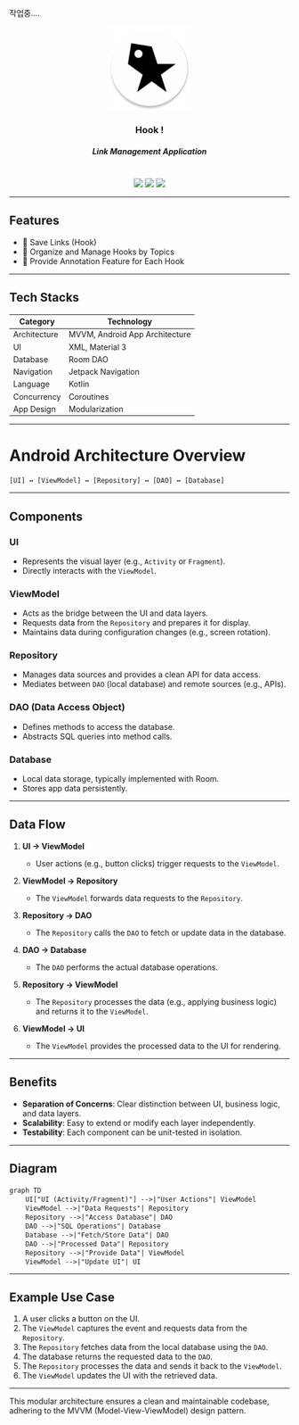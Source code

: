 작업중....


<p align="center">
  <img src="app/src/main/res/mipmap-xxxhdpi/ic_launcher_round.webp" width="150" height="150">
</p>

<div align="center">

### Hook !
##### Link Management Application
<br>
<img src="https://img.shields.io/badge/Android-34A853?style=for-the-badge&logo=Android&logoColor=white"> 
<img src="https://img.shields.io/badge/Kotlin-7F52FF?style=for-the-badge&logo=Kotlin&logoColor=white"> 
<img src="https://img.shields.io/badge/GitHub-181717?style=for-the-badge&logo=GitHub&logoColor=white"> 
</div>

---

## Features
- 🌟 Save Links (Hook)
- 📂 Organize and Manage Hooks by Topics
- 📝 Provide Annotation Feature for Each Hook
---

## Tech Stacks

| **Category** | **Technology** |
|--------------|----------------|
| Architecture | MVVM, Android App Architecture |
| UI           | XML, Material 3 |
| Database     | Room DAO       |
| Navigation   | Jetpack Navigation |
| Language     | Kotlin         |
| Concurrency  | Coroutines     |
| App Design   | Modularization |

---

# Android Architecture Overview

```
[UI] ↔ [ViewModel] ↔ [Repository] ↔ [DAO] ↔ [Database]
```

---

## Components

### **UI**
- Represents the visual layer (e.g., `Activity` or `Fragment`).
- Directly interacts with the `ViewModel`.

### **ViewModel**
- Acts as the bridge between the UI and data layers.
- Requests data from the `Repository` and prepares it for display.
- Maintains data during configuration changes (e.g., screen rotation).

### **Repository**
- Manages data sources and provides a clean API for data access.
- Mediates between `DAO` (local database) and remote sources (e.g., APIs).

### **DAO (Data Access Object)**
- Defines methods to access the database.
- Abstracts SQL queries into method calls.

### **Database**
- Local data storage, typically implemented with Room.
- Stores app data persistently.

---

## Data Flow

1. **UI → ViewModel**
   - User actions (e.g., button clicks) trigger requests to the `ViewModel`.

2. **ViewModel → Repository**
   - The `ViewModel` forwards data requests to the `Repository`.

3. **Repository → DAO**
   - The `Repository` calls the `DAO` to fetch or update data in the database.

4. **DAO → Database**
   - The `DAO` performs the actual database operations.

5. **Repository → ViewModel**
   - The `Repository` processes the data (e.g., applying business logic) and returns it to the `ViewModel`.

6. **ViewModel → UI**
   - The `ViewModel` provides the processed data to the UI for rendering.

---

## Benefits
- **Separation of Concerns**: Clear distinction between UI, business logic, and data layers.
- **Scalability**: Easy to extend or modify each layer independently.
- **Testability**: Each component can be unit-tested in isolation.

---

## Diagram

```mermaid
graph TD
    UI["UI (Activity/Fragment)"] -->|"User Actions"| ViewModel
    ViewModel -->|"Data Requests"| Repository
    Repository -->|"Access Database"| DAO
    DAO -->|"SQL Operations"| Database
    Database -->|"Fetch/Store Data"| DAO
    DAO -->|"Processed Data"| Repository
    Repository -->|"Provide Data"| ViewModel
    ViewModel -->|"Update UI"| UI
```

---

## Example Use Case
1. A user clicks a button on the UI.
2. The `ViewModel` captures the event and requests data from the `Repository`.
3. The `Repository` fetches data from the local database using the `DAO`.
4. The database returns the requested data to the `DAO`.
5. The `Repository` processes the data and sends it back to the `ViewModel`.
6. The `ViewModel` updates the UI with the retrieved data.

---

This modular architecture ensures a clean and maintainable codebase, adhering to the MVVM (Model-View-ViewModel) design pattern.
